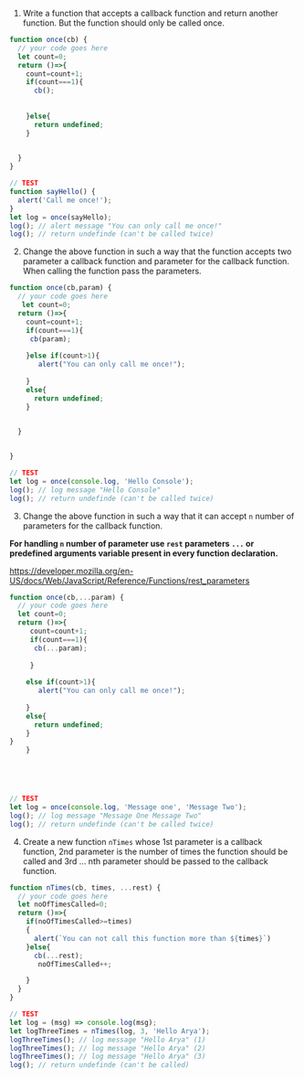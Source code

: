 1. Write a function that accepts a callback function and return another function. But the function should only be called once.

```js
function once(cb) {
  // your code goes here
  let count=0;
  return ()=>{
    count=count+1;
    if(count===1){
      cb();
     
      
    }else{
      return undefined;
    }

    
  }
}

// TEST
function sayHello() {
  alert('Call me once!');
}
let log = once(sayHello);
log(); // alert message "You can only call me once!"
log(); // return undefinde (can't be called twice)
```

2. Change the above function in such a way that the function accepts two parameter a callback function and parameter for the callback function. When calling the function pass the parameters.

```js
function once(cb,param) {
  // your code goes here
   let count=0;
  return ()=>{
    count=count+1;
    if(count===1){
     cb(param);
    
    }else if(count>1){
       alert("You can only call me once!");
      
    }
    else{
      return undefined;
    }

    
  }


}

// TEST
let log = once(console.log, 'Hello Console');
log(); // log message "Hello Console"
log(); // return undefinde (can't be called twice)
```

3. Change the above function in such a way that it can accept `n` number of parameters for the callback function.

**For handling `n` number of parameter use `rest` parameters `...` or predefined arguments variable present in every function declaration.**

https://developer.mozilla.org/en-US/docs/Web/JavaScript/Reference/Functions/rest_parameters

```js
function once(cb,...param) {
  // your code goes here
  let count=0;
  return ()=>{
     count=count+1;
     if(count===1){
      cb(...param);
     
     }
    
    else if(count>1){
       alert("You can only call me once!");
      
    }
    else{
      return undefined;
    }
}
    }





// TEST
let log = once(console.log, 'Message one', 'Message Two');
log(); // log message "Message One Message Two"
log(); // return undefinde (can't be called twice)
```

4. Create a new function `nTimes` whose 1st parameter is a callback function, 2nd parameter is the number of times the function should be called and 3rd ... nth parameter should be passed to the callback function.

```js
function nTimes(cb, times, ...rest) {
  // your code goes here
  let noOfTimesCalled=0;
  return ()=>{
    if(noOfTimesCalled>=times)
    {
      alert(`You can not call this function more than ${times}`)
    }else{
      cb(...rest);
       noOfTimesCalled++;

    }
  }
}

// TEST
let log = (msg) => console.log(msg);
let logThreeTimes = nTimes(log, 3, 'Hello Arya');
logThreeTimes(); // log message "Hello Arya" (1)
logThreeTimes(); // log message "Hello Arya" (2)
logThreeTimes(); // log message "Hello Arya" (3)
log(); // return undefinde (can't be called)
```

